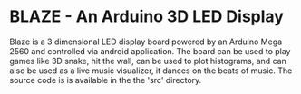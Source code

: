 # BLAZE - An Arduino 3D LED Display
Blaze is a 3 dimensional LED display board powered by an Arduino Mega 2560 and controlled via android application. The board can be used to play games like 3D snake, hit the wall, can be used to plot histograms, and can also be used as a live music visualizer, it dances on the beats of music. The source code is is available in the the 'src' directory.
